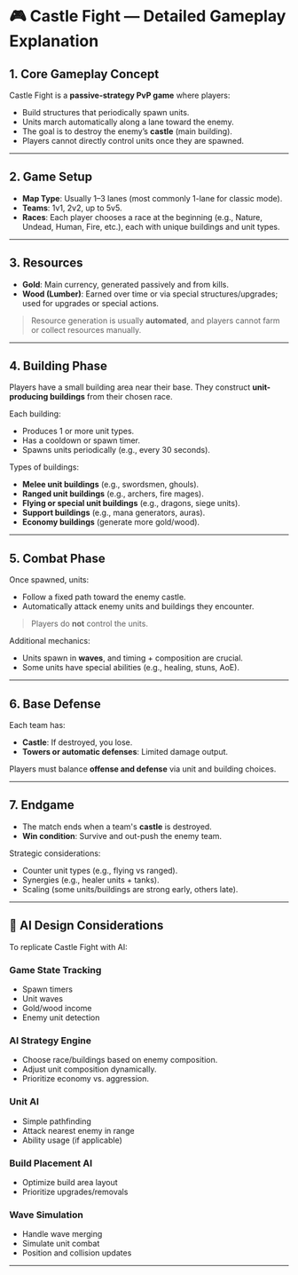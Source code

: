 # 🎮 Castle Fight — Detailed Gameplay Explanation

## 1. Core Gameplay Concept
Castle Fight is a **passive-strategy PvP game** where players:
- Build structures that periodically spawn units.
- Units march automatically along a lane toward the enemy.
- The goal is to destroy the enemy’s **castle** (main building).
- Players cannot directly control units once they are spawned.

---

## 2. Game Setup
- **Map Type**: Usually 1–3 lanes (most commonly 1-lane for classic mode).
- **Teams**: 1v1, 2v2, up to 5v5.
- **Races**: Each player chooses a race at the beginning (e.g., Nature, Undead, Human, Fire, etc.), each with unique buildings and unit types.

---

## 3. Resources
- **Gold**: Main currency, generated passively and from kills.
- **Wood (Lumber)**: Earned over time or via special structures/upgrades; used for upgrades or special actions.

> Resource generation is usually **automated**, and players cannot farm or collect resources manually.

---

## 4. Building Phase
Players have a small building area near their base. They construct **unit-producing buildings** from their chosen race.

Each building:
- Produces 1 or more unit types.
- Has a cooldown or spawn timer.
- Spawns units periodically (e.g., every 30 seconds).

Types of buildings:
- **Melee unit buildings** (e.g., swordsmen, ghouls).
- **Ranged unit buildings** (e.g., archers, fire mages).
- **Flying or special unit buildings** (e.g., dragons, siege units).
- **Support buildings** (e.g., mana generators, auras).
- **Economy buildings** (generate more gold/wood).

---

## 5. Combat Phase
Once spawned, units:
- Follow a fixed path toward the enemy castle.
- Automatically attack enemy units and buildings they encounter.

> Players do **not** control the units.

Additional mechanics:
- Units spawn in **waves**, and timing + composition are crucial.
- Some units have special abilities (e.g., healing, stuns, AoE).

---

## 6. Base Defense
Each team has:
- **Castle**: If destroyed, you lose.
- **Towers or automatic defenses**: Limited damage output.

Players must balance **offense and defense** via unit and building choices.

---

## 7. Endgame
- The match ends when a team's **castle** is destroyed.
- **Win condition**: Survive and out-push the enemy team.

Strategic considerations:
- Counter unit types (e.g., flying vs ranged).
- Synergies (e.g., healer units + tanks).
- Scaling (some units/buildings are strong early, others late).

---

## 🧠 AI Design Considerations

To replicate Castle Fight with AI:

### Game State Tracking
- Spawn timers
- Unit waves
- Gold/wood income
- Enemy unit detection

### AI Strategy Engine
- Choose race/buildings based on enemy composition.
- Adjust unit composition dynamically.
- Prioritize economy vs. aggression.

### Unit AI
- Simple pathfinding
- Attack nearest enemy in range
- Ability usage (if applicable)

### Build Placement AI
- Optimize build area layout
- Prioritize upgrades/removals

### Wave Simulation
- Handle wave merging
- Simulate unit combat
- Position and collision updates

---

